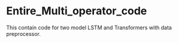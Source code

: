 # Entire_Multi_operator_code
This contain  code for two model LSTM and Transformers with data preprocessor.
